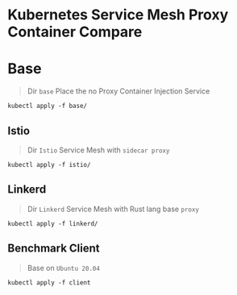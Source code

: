 # Kubernetes Service Mesh Proxy Container Compare

# Base
> Dir ```base```
> Place the no Proxy Container Injection Service

```
kubectl apply -f base/
```

## Istio
> Dir ```Istio``` Service Mesh with ```sidecar proxy```

```
kubectl apply -f istio/
```

## Linkerd
> Dir ```Linkerd``` Service Mesh with Rust lang base ```proxy```

```
kubectl apply -f linkerd/
```

## Benchmark Client
> Base on ```Ubuntu 20.04```
```
kubectl apply -f client
```
